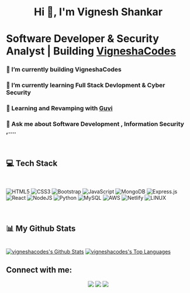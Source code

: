 <h1 align="center">Hi 👋, I'm Vignesh Shankar</h1>

# Software Developer & Security Analyst | Building [VigneshaCodes](https://github.com/vigneshacodes) &nbsp;

### 🔭 I’m currently building VigneshaCodes
### 🌱 I’m currently learning Full Stack Devlopment & Cyber Security 
### 👯 Learning and Revamping with [Guvi](https://www.guvi.in/)
### 💬 Ask me about Software Development , Information Security ,....
  <br/>

## 💻 Tech Stack
<br/>

![HTML5](https://img.shields.io/badge/html5-%23E34F26.svg?style=for-the-badge&logo=html5&logoColor=white) 
![CSS3](https://img.shields.io/badge/css3-%231572B6.svg?style=for-the-badge&logo=css3&logoColor=white) 
![Bootstrap](https://img.shields.io/badge/bootstrap-%23563D7C.svg?style=for-the-badge&logo=bootstrap&logoColor=white) 
![JavaScript](https://img.shields.io/badge/javascript-%23323330.svg?style=for-the-badge&logo=javascript&logoColor=%23F7DF1E)
![MongoDB](https://img.shields.io/badge/MongoDB-%234ea94b.svg?style=for-the-badge&logo=mongodb&logoColor=white) 
![Express.js](https://img.shields.io/badge/express.js-%23404d59.svg?style=for-the-badge&logo=express&logoColor=%2361DAFB) 
![React](https://img.shields.io/badge/react-%2320232a.svg?style=for-the-badge&logo=react&logoColor=%2361DAFB) 
![NodeJS](https://img.shields.io/badge/node.js-6DA55F?style=for-the-badge&logo=node.js&logoColor=white) 
![Python](https://img.shields.io/badge/python-3670A0?style=for-the-badge&logo=python&logoColor=ffdd54) 
![MySQL](https://img.shields.io/badge/mysql-%2300f.svg?style=for-the-badge&logo=mysql&logoColor=white)
![AWS](https://img.shields.io/badge/AWS-%23FF9900.svg?style=for-the-badge&logo=amazon-aws&logoColor=white) 
![Netlify](https://img.shields.io/badge/netlify-%23000000.svg?style=for-the-badge&logo=netlify&logoColor=#00C7B7) 
![LINUX](https://img.shields.io/badge/Linux-FCC624?style=for-the-badge&logo=linux&logoColor=black)

<br/>

## 📊 My Github Stats

  <br/>
    <a href="https://github.com/vigneshacodes/github-readme-stats"><img alt="vigneshacodes's Github Stats" src="https://github-readme-stats.vercel.app/api?username=vigneshacodes&show_icons=true&count_private=true&theme=react&hide_border=true&bg_color=0D1117" /></a>
  <a href="https://github.com/vigneshacodes/github-readme-stats"><img alt="vigneshacodes's Top Languages" src="https://github-readme-stats.vercel.app/api/top-langs/?username=vigneshacodes&langs_count=8&count_private=true&layout=compact&theme=react&hide_border=true&bg_color=0D1117" /></a>
  <br/>
  
## Connect with me:
<p align="center">
<a href = "https://www.linkedin.com/in/vigneshacodes/"><img src="https://img.icons8.com/fluent/48/000000/linkedin.png"/></a>
<a href = "https://twitter.com/vigneshacodes"><img src="https://img.icons8.com/fluent/48/000000/twitter.png"/></a>
<a href = "https://www.instagram.com/vigneshacodes/"><img src="https://img.icons8.com/fluent/48/000000/instagram-new.png"/></a>
</p>
